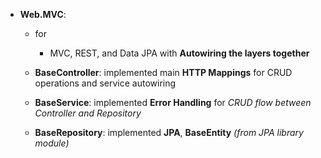 

- **Web.MVC**:
    - for
        - MVC, REST, and Data JPA with **Autowiring the layers together**

    - **BaseController**: implemented main **HTTP Mappings** for CRUD operations and service autowiring
    - **BaseService**: implemented **Error Handling** for _CRUD flow between Controller and Repository_
    - **BaseRepository**: implemented **JPA**, **BaseEntity** _(from JPA library module)_ 

